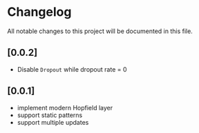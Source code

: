 # Changelog

All notable changes to this project will be documented in this file.

## [0.0.2]

- Disable `Dropout` while dropout rate = 0

## [0.0.1]

- implement modern Hopfield layer
- support static patterns
- support multiple updates
